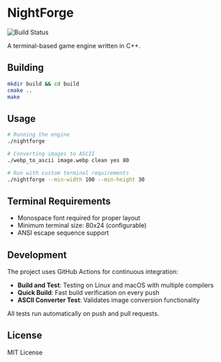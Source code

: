 # NightForge

![Build Status](https://github.com/Lazzzycatwastaken/NightForge/workflows/Build%20and%20Test/badge.svg)

A terminal-based game engine written in C++.

## Building

```bash
mkdir build && cd build
cmake ..
make
```

## Usage

```bash
# Running the engine
./nightforge

# Converting images to ASCII
./webp_to_ascii image.webp clean yes 80

# Run with custom terminal requirements
./nightforge --min-width 100 --min-height 30
```

## Terminal Requirements

- Monospace font required for proper layout
- Minimum terminal size: 80x24 (configurable)
- ANSI escape sequence support

## Development

The project uses GitHub Actions for continuous integration:
- **Build and Test**: Testing on Linux and macOS with multiple compilers
- **Quick Build**: Fast build verification on every push
- **ASCII Converter Test**: Validates image conversion functionality

All tests run automatically on push and pull requests.
## License

MIT License
